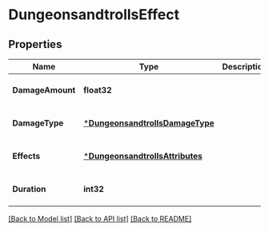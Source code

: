 # DungeonsandtrollsEffect

## Properties
Name | Type | Description | Notes
------------ | ------------- | ------------- | -------------
**DamageAmount** | **float32** |  | [optional] [default to null]
**DamageType** | [***DungeonsandtrollsDamageType**](dungeonsandtrollsDamageType.md) |  | [optional] [default to null]
**Effects** | [***DungeonsandtrollsAttributes**](dungeonsandtrollsAttributes.md) |  | [optional] [default to null]
**Duration** | **int32** |  | [optional] [default to null]

[[Back to Model list]](../README.md#documentation-for-models) [[Back to API list]](../README.md#documentation-for-api-endpoints) [[Back to README]](../README.md)

